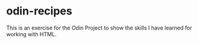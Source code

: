 # odin-recipes

This is an exercise for the Odin Project to show the skills I have learned for working with HTML.
